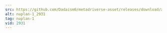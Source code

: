```yaml
---
src: https://github.com/Dadaism6/metadriverse-asset/releases/download/assetsv1.0.1/nuplan-1_2931.mp4
alt: nuplan-1_2931
tag: nuplan-1
vid: 2931
---
```

